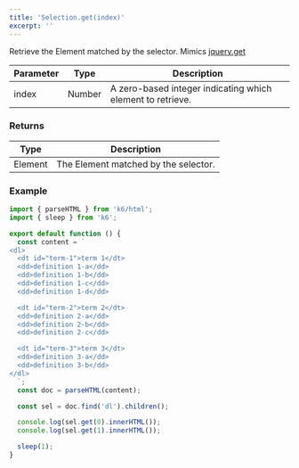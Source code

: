```yaml
---
title: 'Selection.get(index)'
excerpt: ''
---
```


Retrieve the Element matched by the selector.
Mimics [jquery.get](https://api.jquery.com/get/)

| Parameter | Type   | Description                                                |
| --------- | ------ | ---------------------------------------------------------- |
| index     | Number | A zero-based integer indicating which element to retrieve. |

### Returns

| Type    | Description                          |
| ------- | ------------------------------------ |
| Element | The Element matched by the selector. |

### Example

<CodeGroup labels={[]}>

```javascript
import { parseHTML } from 'k6/html';
import { sleep } from 'k6';

export default function () {
  const content = `
<dl>
  <dt id="term-1">term 1</dt>
  <dd>definition 1-a</dd>
  <dd>definition 1-b</dd>
  <dd>definition 1-c</dd>
  <dd>definition 1-d</dd>

  <dt id="term-2">term 2</dt>
  <dd>definition 2-a</dd>
  <dd>definition 2-b</dd>
  <dd>definition 2-c</dd>

  <dt id="term-3">term 3</dt>
  <dd>definition 3-a</dd>
  <dd>definition 3-b</dd>
</dl>
  `;
  const doc = parseHTML(content);

  const sel = doc.find('dl').children();

  console.log(sel.get(0).innerHTML());
  console.log(sel.get(1).innerHTML());

  sleep(1);
}
```

</CodeGroup>
